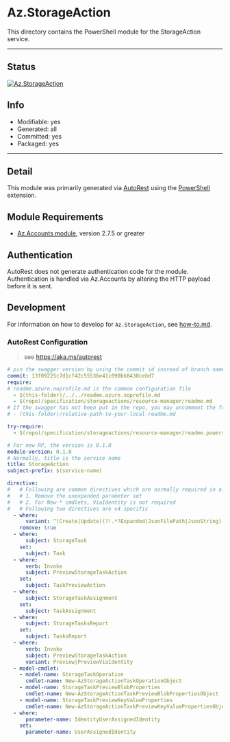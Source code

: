 <!-- region Generated -->
# Az.StorageAction
This directory contains the PowerShell module for the StorageAction service.

---
## Status
[![Az.StorageAction](https://img.shields.io/powershellgallery/v/Az.StorageAction.svg?style=flat-square&label=Az.StorageAction "Az.StorageAction")](https://www.powershellgallery.com/packages/Az.StorageAction/)

## Info
- Modifiable: yes
- Generated: all
- Committed: yes
- Packaged: yes

---
## Detail
This module was primarily generated via [AutoRest](https://github.com/Azure/autorest) using the [PowerShell](https://github.com/Azure/autorest.powershell) extension.

## Module Requirements
- [Az.Accounts module](https://www.powershellgallery.com/packages/Az.Accounts/), version 2.7.5 or greater

## Authentication
AutoRest does not generate authentication code for the module. Authentication is handled via Az.Accounts by altering the HTTP payload before it is sent.

## Development
For information on how to develop for `Az.StorageAction`, see [how-to.md](how-to.md).
<!-- endregion -->

### AutoRest Configuration
> see https://aka.ms/autorest

```yaml
# pin the swagger version by using the commit id instead of branch name
commit: 13f09225c7d1cf42c55536e41c090bb8438cebd7
require:
# readme.azure.noprofile.md is the common configuration file
  - $(this-folder)/../../readme.azure.noprofile.md
  - $(repo)/specification/storageactions/resource-manager/readme.md
# If the swagger has not been put in the repo, you may uncomment the following line and refer to it locally
# - (this-folder)/relative-path-to-your-local-readme.md

try-require: 
  - $(repo)/specification/storageactions/resource-manager/readme.powershell.md

# For new RP, the version is 0.1.0
module-version: 0.1.0
# Normally, title is the service name
title: StorageAction
subject-prefix: $(service-name)

directive:
#   # Following are common directives which are normally required in all the RPs
#   # 1. Remove the unexpanded parameter set
#   # 2. For New-* cmdlets, ViaIdentity is not required
#   # Following two directives are v4 specific
  - where:
      variant: ^(Create|Update)(?!.*?Expanded|JsonFilePath|JsonString)
    remove: true
  - where:
      subject: StorageTask
    set:
      subject: Task
  - where:
      verb: Invoke
      subject: PreviewStorageTaskAction
    set:
      subject: TaskPreviewAction
  - where:
      subject: StorageTaskAssignment
    set:
      subject: TaskAssignment
  - where:
      subject: StorageTasksReport
    set:
      subject: TasksReport
  - where:
      verb: Invoke
      subject: PreviewStorageTaskAction
      variant: Preview|PreviewViaIdentity
  - model-cmdlet:
    - model-name: StorageTaskOperation
      cmdlet-name: New-AzStorageActionTaskOperationObject
    - model-name: StorageTaskPreviewBlobProperties
      cmdlet-name: New-AzStorageActionTaskPreviewBlobPropertiesObject
    - model-name: StorageTaskPreviewKeyValueProperties
      cmdlet-name: New-AzStorageActionTaskPreviewKeyValuePropertiesObject
  - where:
      parameter-name: IdentityUserAssignedIdentity
    set:
      parameter-name: UserAssignedIdentity
```
